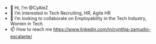 - 👋 Hi, I’m @CyAleZ
- 👀 I’m interested in Tech Recruiting, HR, Agile HR
- 💞️ I’m looking to collaborate on Employability in the Tech Industry, Women in Tech
- 📫 How to reach me https://www.linkedin.com/in/cynthia-zamudio-escalante/

<!---
CyAleZ/CyAleZ is a ✨ special ✨ repository because its `README.md` (this file) appears on your GitHub profile.
You can click the Preview link to take a look at your changes.
--->
